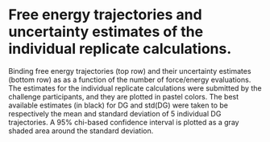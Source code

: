 # Free energy trajectories and uncertainty estimates of the individual replicate calculations.

Binding free energy trajectories (top row) and their uncertainty estimates (bottom row) as as a function of the number of
force/energy evaluations. The estimates for the individual replicate calculations were submitted by the challenge participants,
and they are plotted in pastel colors. The best available estimates (in black) for DG and std(DG) were taken to be respectively
the mean and standard deviation of 5 individual DG trajectories. A 95% chi-based confidence interval is plotted as a gray
shaded area around the standard deviation.
